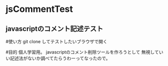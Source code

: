 jsCommentTest
=============

javascriptのコメント記述テスト
------------------------------

#使い方
git clone してテストしたいブラウザで開く

#目的
個人学習用。
javascriptのコメント削除ツールを作ろうとして
無視していい記述法がないか調べてたらうわーってなったので。
